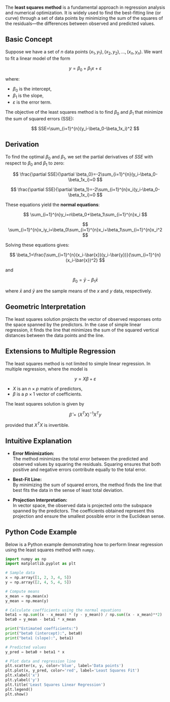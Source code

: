 The **least squares method** is a fundamental approach in regression analysis and numerical optimization. It is widely used to find the best-fitting line (or curve) through a set of data points by minimizing the sum of the squares of the residuals—the differences between observed and predicted values.

## Basic Concept

Suppose we have a set of $n$ data points $(x_1,y_1), (x_2,y_2),\dots,(x_n,y_n)$. We want to fit a linear model of the form

$$
y=\beta_0+\beta_1x+\varepsilon
$$

where:
- $\beta_0$ is the intercept,
- $\beta_1$ is the slope,
- $\varepsilon$ is the error term.

The objective of the least squares method is to find $\beta_0$ and $\beta_1$ that minimize the sum of squared errors (SSE):

$$
SSE=\sum_{i=1}^{n}(y_i-\beta_0-\beta_1x_i)^2
$$

## Derivation

To find the optimal $\beta_0$ and $\beta_1$, we set the partial derivatives of $SSE$ with respect to $\beta_0$ and $\beta_1$ to zero:

$$
\frac{\partial SSE}{\partial \beta_0}=-2\sum_{i=1}^{n}(y_i-\beta_0-\beta_1x_i)=0
$$

$$
\frac{\partial SSE}{\partial \beta_1}=-2\sum_{i=1}^{n}x_i(y_i-\beta_0-\beta_1x_i)=0
$$

These equations yield the **normal equations**:

$$
\sum_{i=1}^{n}y_i=n\beta_0+\beta_1\sum_{i=1}^{n}x_i
$$

$$
\sum_{i=1}^{n}x_iy_i=\beta_0\sum_{i=1}^{n}x_i+\beta_1\sum_{i=1}^{n}x_i^2
$$

Solving these equations gives:

$$
\beta_1=\frac{\sum_{i=1}^{n}(x_i-\bar{x})(y_i-\bar{y})}{\sum_{i=1}^{n}(x_i-\bar{x})^2}
$$

and

$$
\beta_0=\bar{y}-\beta_1\bar{x}
$$

where $\bar{x}$ and $\bar{y}$ are the sample means of the $x$ and $y$ data, respectively.

## Geometric Interpretation

The least squares solution projects the vector of observed responses onto the space spanned by the predictors. In the case of simple linear regression, it finds the line that minimizes the sum of the squared vertical distances between the data points and the line.

## Extensions to Multiple Regression

The least squares method is not limited to simple linear regression. In multiple regression, where the model is

$$
y=X\beta+\varepsilon
$$

- $X$ is an $n\times p$ matrix of predictors,
- $\beta$ is a $p\times 1$ vector of coefficients.

The least squares solution is given by

$$
\hat{\beta}=(X^TX)^{-1}X^Ty
$$

provided that $X^TX$ is invertible.

## Intuitive Explanation

- **Error Minimization:**  
  The method minimizes the total error between the predicted and observed values by squaring the residuals. Squaring ensures that both positive and negative errors contribute equally to the total error.

- **Best-Fit Line:**  
  By minimizing the sum of squared errors, the method finds the line that best fits the data in the sense of least total deviation.

- **Projection Interpretation:**  
  In vector space, the observed data is projected onto the subspace spanned by the predictors. The coefficients obtained represent this projection and ensure the smallest possible error in the Euclidean sense.

## Python Code Example

Below is a Python example demonstrating how to perform linear regression using the least squares method with `numpy`.

```python
import numpy as np
import matplotlib.pyplot as plt

# Sample data
x = np.array([1, 2, 3, 4, 5])
y = np.array([2, 4, 5, 4, 5])

# Compute means
x_mean = np.mean(x)
y_mean = np.mean(y)

# Calculate coefficients using the normal equations
beta1 = np.sum((x - x_mean) * (y - y_mean)) / np.sum((x - x_mean)**2)
beta0 = y_mean - beta1 * x_mean

print("Estimated coefficients:")
print("beta0 (intercept):", beta0)
print("beta1 (slope):", beta1)

# Predicted values
y_pred = beta0 + beta1 * x

# Plot data and regression line
plt.scatter(x, y, color='blue', label='Data points')
plt.plot(x, y_pred, color='red', label='Least Squares Fit')
plt.xlabel('x')
plt.ylabel('y')
plt.title('Least Squares Linear Regression')
plt.legend()
plt.show()

